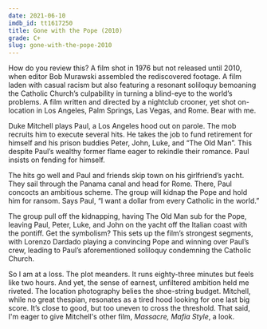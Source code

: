 ```yaml
---
date: 2021-06-10
imdb_id: tt1617250
title: Gone with the Pope (2010)
grade: C+
slug: gone-with-the-pope-2010
---
```


How do you review this? A film shot in 1976 but not released until 2010, when editor Bob Murawski assembled the rediscovered footage. A film laden with casual racism but also featuring a resonant soliloquy bemoaning the Catholic Church’s culpability in turning a blind-eye to the world’s problems. A film written and directed by a nightclub crooner, yet shot on-location in Los Angeles, Palm Springs, Las Vegas, and Rome. Bear with me.

<!-- end -->

Duke Mitchell plays Paul, a Los Angeles hood out on parole. The mob recruits him to execute several hits. He takes the job to fund retirement for himself and his prison buddies Peter, John, Luke, and “The Old Man”. This despite Paul’s wealthy former flame eager to rekindle their romance. Paul insists on fending for himself.

The hits go well and Paul and friends skip town on his girlfriend’s yacht. They sail through the Panama canal and head for Rome. There, Paul concocts an ambitious scheme. The group will kidnap the Pope and hold him for ransom. Says Paul, “I want a dollar from every Catholic in the world.”

The group pull off the kidnapping, having The Old Man sub for the Pope, leaving Paul, Peter, Luke, and John on the yacht off the Italian coast with the pontiff. Get the symbolism? This sets up the film’s strongest segments, with Lorenzo Dardado playing a convincing Pope and winning over Paul’s crew, leading to Paul’s aforementioned soliloquy condemning the Catholic Church.

So I am at a loss. The plot meanders. It runs eighty-three minutes but feels like two hours. And yet, the sense of earnest, unfiltered ambition held me riveted. The location photography belies the shoe-string budget. Mitchell, while no great thespian, resonates as a tired hood looking for one last big score. It’s close to good, but too uneven to cross the threshold. That said, I'm eager to give Mitchell's other film, <span data-imdb-id="tt0077525">_Massacre, Mafia Style_</span>, a look.